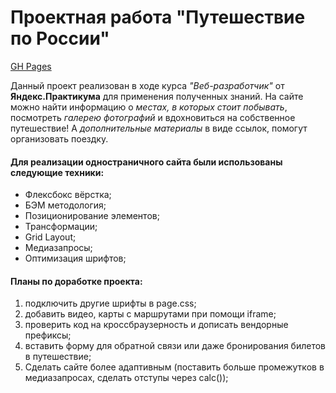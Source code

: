 # **Проектная работа "Путешествие по России"**

[GH Pages](https://sonjakuv.github.io/travel-in-russia/)

Данный проект реализован в ходе курса *"Веб-разработчик"* от **Яндекс.Практикума** для применения полученных знаний.
На сайте можно найти информацию о *местах, в которых стоит побывать*, посмотреть *галерею фотографий* и вдохновиться на собственное путешествие! 
А *дополнительные материалы* в виде ссылок, помогут организовать поездку.

#### Для реализации одностраничного сайта были использованы следующие техники:
* Флексбокс вёрстка;
* БЭМ методология;
* Позиционирование элементов;
* Трансформации;
* Grid Layout;
* Медиазапросы;
* Оптимизация шрифтов;

#### Планы по доработке проекта:
1. подключить другие шрифты в page.css;
2. добавить видео, карты с маршрутами при помощи iframe;
3. проверить код на кроссбраузерность и дописать вендорные префиксы;
4. вставить форму для обратной связи или даже бронирования билетов в путешествие;
5. Сделать сайте более адаптивным (поставить больше промежутков в медиазапросах, сделать отступы через calc());
